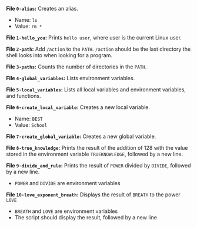 **File `0-alias`:** Creates an alias.
-   Name:  `ls`
-   Value:  `rm *`

**File `1-hello_you`:** Prints `hello user`, where user is the current Linux user.  

**File `2-path`:** Add `/action` to the `PATH`. `/action` should be the last directory the shell looks into when looking for a program.  

**File `3-paths`:** Counts the number of directories in the `PATH`.  

**File `4-global_variables`:** Lists environment variables.  

**File `5-local_variables`:** Lists all local variables and environment variables, and functions.  

**File `6-create_local_variable`:** Creates a new local variable.
-   Name:  `BEST`
-   Value:  `School`


**File `7-create_global_variable`:** Creates a new global variable.  

**File `8-true_knowledge`:** Prints the result of the addition of 128 with the value stored in the environment variable `TRUEKNOWLEDGE`, followed by a new line.  

**File `9-divide_and_rule`:** Prints the result of  `POWER`  divided by  `DIVIDE`, followed by a new line.

-   `POWER`  and  `DIVIDE`  are environment variables

**File `10-love_exponent_breath`:** Displays the result of  `BREATH`  to the power  `LOVE`

-   `BREATH`  and  `LOVE`  are environment variables
-   The script should display the result, followed by a new line
